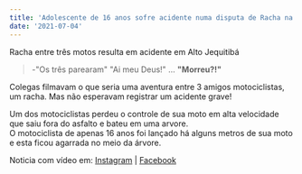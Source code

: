 ```yaml
---
title: 'Adolescente de 16 anos sofre acidente numa disputa de Racha na MG-111 em Alto Jequitibá.'
date: '2021-07-04'
---
```


Racha entre três motos resulta em acidente em Alto Jequitibá
 <br/>
> -"Os três parearam" "Ai meu Deus!" ... **"Morreu?!"**

Colegas filmavam o que seria uma aventura entre 3 amigos motociclistas, um racha. Mas não esperavam registrar um acidente grave!

Um dos motociclistas perdeu o controle de sua moto em alta velocidade que saiu fora do asfalto e bateu em uma arvore.<br/>
O motociclista de apenas 16 anos foi lançado há alguns metros de sua moto e esta ficou agarrada no meio da árvore.

Noticia com vídeo em: [Instagram](https://www.instagram.com/p/CQ7If_jhfUD/) | [Facebook](https://www.facebook.com/zonadamatatemporeal/videos/509123753746050)